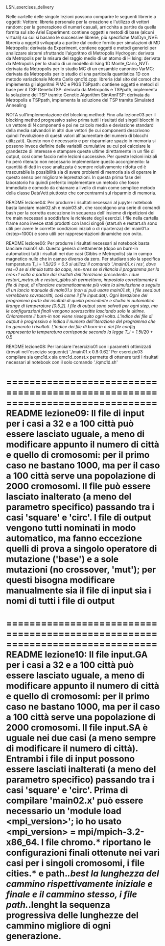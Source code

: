 LSN_exercises_delivery

Nelle cartelle delle singole lezioni possono comparire le seguenti librerie a oggetti:
    Vettore:	libreria personale per la creazione e l'utilizzo di vettori
    random:	per la generazione di numeri casuali, arricchita a partire da quella fornita sul sito Ariel
    Experiment:	contiene oggetti e metodi di base (alcuni virtuali) su cui si basano le successive librerie, più specifiche
    MolDyn_NVE:	libreria a oggetti sviluppata a partire dal codice fornito per simulazioni di MD
    Metropolis:	derivata da Experiment, contiene oggetti e metodi generici per analizzare sistemi sfruttando l'algoritmo di Metropolis
    Hydrogen:	derivata da Metropolis per la misura del raggio medio di un atomo di H
    Ising:	derivata da Metropolis per lo studio di un modello di Ising 1D
    Monte_Carlo_NVT: derivata da Metropolis per lo studio MC di un ensamble canonico
    VarMC:	derivata da Metropolis per lo studio di una particella quantistica 1D con metodo variazionale Monte Carlo
    qmc1d.cpp:	libreria (dal sito del corso) che implementa gli algoritmi PIMC e PIGS
    TSPpath:	contiene oggetti e metodi di base per il TSP
    GeneticTSP:	derivata da Metropolis e TSPpath, implementa la soluzione del TSP tramite Genetic Algorithm
    SimAnnTSP:	derivata da Metropolis e TSPpath, implementa la soluzione del TSP tramite Simulated Annealing



NOTA sull'implementazione del blocking method:
Fino alla lezione03 per il blocking method progressivo salvo prima tutti i risultati dei singoli blocchi in un vettore di N componenti e poi ne calcolo media e deviazione standard della media salvandoli in altri due vettori (le cui componenti descrivono quindi l'evoluzione di questi valori all'aumentare del numero di blocchi utilizzati).
Questo non è necessario e per risparmiare spazio in memoria si possono invece definire delle variabili cumulative su cui poi calcolare le grandezze di interesse e stampare queste ultime direttamente in un file di output, così come faccio nelle lezioni successive.
Per queste lezioni iniziali ho però ritenuto non necessario implementare questo accorgimento: la quantità di dati in esse analizzata è sempre relativamente ridotta ed è trascurabile la possibilità sia di avere problemi di memoria sia di operare in questo senso per migliorare leprestazioni.
In questa prima fase del laboratorio ho quindi preferito implementare un metodo che fosse immediato e comodo da chiamare a livello di main come semplice metodo della classe DataVett piuttosto che concentrarmi sul risparmio di memoria.



README lezione04:
Per produrre i risultati necessari al jupyter notebook basta lanciare main02.sh e main03.sh, che raccolgono una serie di comandi bash per la corretta esecuzione in sequenza dell'insieme di ripetizioni dei tre main necessari a soddisfare le richieste degli esercizi. 
I file nella cartella frame sono invece stati prodotti con lanci singoli (start.sh e restart.sh sono utili per avere le corrette condizioni iniziali o di ripartenza) del main01.x (nstep=1000) e sono utili per rappresentazioni dinamiche con ovito.


README lezione06:
Per produrre i risultati necessari al notebook basta lanciare main01.sh. Questo genera direttamente (dopo un burn-in automatico) tutti i risultati nei due casi (Gibbs e Metropolis) sia in campo magnetico nullo che in campo diverso da zero.
Per studiare solo la specifica temperatura T_i = 1.5*i/20 + 0.5 si utilizzi il comando './main01.x i res', dove res=0 se si simula tutto da capo, res=nres se si rilancia il programma per la nres+1 volta a partire dai risultati dell'iterazione precedente.
I due restart_metro.sh e restart_gibbs.sh permettono, impostato correttamente il file di input, di rilanciare automaticamente più volte la simulazione a seguito di un lancio manuale di main01.x (non si può usare main01.sh, i file seed.out verrebbero sovrascritti, così come il file input.dat). Ogni iterazione del programma parte dai risultati di quella precedente e studia in automatico ilrange di temperature [0.5,2]. I file di output sono salvati per ogni step, ma le configurazioni finali vengono sovrascritte lasciando solo le ultime. Chiaramente il burn-in non viene rieseguito ogni volta.
L'indice dei file di output è progressivo e indica il numero dell'iterazione del programma che ha generato i risultati.
L'indice dei file di burn-in e dei file config rappresenta la temperatura corrisponde secondo la legge T_i = 1.5*i/20 + 0.5


README lezione08:
Per lanciare l'esercizio01 con i parametri ottimizzati (trovati nell'esecizio seguente) './main01.x 0.8 0.62'
Per esercizio03 compilare sia qmc1d.x sia qmc1d_const.x permette di ottenere tutti i risultati necessari al notebook con il solo comando './qmc1d.sh'

==============================================================================
README lezione09:
Il file di input per i casi a 32 e a 100 città può essere lasciato uguale, a meno di modificare appunto il numero di città e quello di cromosomi: per il primo caso ne bastano 1000, ma per il caso a 100 città serve una popolazione di 2000 cromosomi. Il file può essere lasciato inalterato (a meno del parametro specifico) passando tra i casi 'square' e 'circ'.
I file di output vengono tutti nominati in modo automatico, ma fanno eccezione quelli di prova a singolo operatore di mutazione ('base') e a sole mutazioni (no crossover, 'mut'); per questi bisogna modificare manualmente sia il file di input sia i nomi di tutti i file di output
==============================================================================


==============================================================================
README lezione10:
Il file input.GA per i casi a 32 e a 100 città può essere lasciato uguale, a meno di modificare appunto il numero di città e quello di cromosomi: per il primo caso ne bastano 1000, ma per il caso a 100 città serve una popolazione di 2000 cromosomi. Il file input.SA è uguale nei due casi (a meno sempre di modificare il numero di città). Entrambi i file di input possono essere lasciati inalterati (a meno del parametro specifico) passando tra i casi 'square' e 'circ'.
Prima di compilare 'main02.x' può essere necessario un 'module load <mpi_version>'; io ho usato <mpi_version> = mpi/mpich-3.2-x86_64.
I file chromo.* riportano le configurazioni finali ottenute nei vari casi per i singoli cromosomi, i file cities.* e path.*.best la lunghezza del cammino rispettivamente iniziale e finale e il cammino stesso, i file path.*.lenght la sequenza progressiva delle lunghezze del cammino migliore di ogni generazione.
==============================================================================
